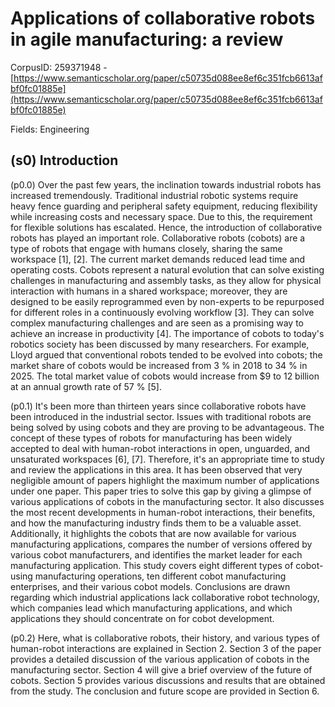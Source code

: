 # Applications of collaborative robots in agile manufacturing: a review

CorpusID: 259371948 - [https://www.semanticscholar.org/paper/c50735d088ee8ef6c351fcb6613afbf0fc01885e](https://www.semanticscholar.org/paper/c50735d088ee8ef6c351fcb6613afbf0fc01885e)

Fields: Engineering

## (s0) Introduction
(p0.0) Over the past few years, the inclination towards industrial robots has increased tremendously. Traditional industrial robotic systems require heavy fence guarding and peripheral safety equipment, reducing flexibility while increasing costs and necessary space. Due to this, the requirement for flexible solutions has escalated. Hence, the introduction of collaborative robots has played an important role. Collaborative robots (cobots) are a type of robots that engage with humans closely, sharing the same workspace [1], [2]. The current market demands reduced lead time and operating costs. Cobots represent a natural evolution that can solve existing challenges in manufacturing and assembly tasks, as they allow for physical interaction with humans in a shared workspace; moreover, they are designed to be easily reprogrammed even by non-experts to be repurposed for different roles in a continuously evolving workflow [3]. They can solve complex manufacturing challenges and are seen as a promising way to achieve an increase in productivity [4]. The importance of cobots to today's robotics society has been discussed by many researchers. For example, Lloyd argued that conventional robots tended to be evolved into cobots; the market share of cobots would be increased from 3 % in 2018 to 34 % in 2025. The total market value of cobots would increase from $9 to 12 billion at an annual growth rate of 57 % [5].

(p0.1) It's been more than thirteen years since collaborative robots have been introduced in the industrial sector. Issues with traditional robots are being solved by using cobots and they are proving to be advantageous. The concept of these types of robots for manufacturing has been widely accepted to deal with human-robot interactions in open, unguarded, and unsaturated workspaces [6], [7]. Therefore, it's an appropriate time to study and review the applications in this area. It has been observed that very negligible amount of papers highlight the maximum number of applications under one paper. This paper tries to solve this gap by giving a glimpse of various applications of cobots in the manufacturing sector. It also discusses the most recent developments in human-robot interactions, their benefits, and how the manufacturing industry finds them to be a valuable asset. Additionally, it highlights the cobots that are now available for various manufacturing applications, compares the number of versions offered by various cobot manufacturers, and identifies the market leader for each manufacturing application. This study covers eight different types of cobot-using manufacturing operations, ten different cobot manufacturing enterprises, and their various cobot models. Conclusions are drawn regarding which industrial applications lack collaborative robot technology, which companies lead which manufacturing applications, and which applications they should concentrate on for cobot development.

(p0.2) Here, what is collaborative robots, their history, and various types of human-robot interactions are explained in Section 2. Section 3 of the paper provides a detailed discussion of the various application of cobots in the manufacturing sector. Section 4 will give a brief overview of the future of cobots. Section 5 provides various discussions and results that are obtained from the study. The conclusion and future scope are provided in Section 6.

